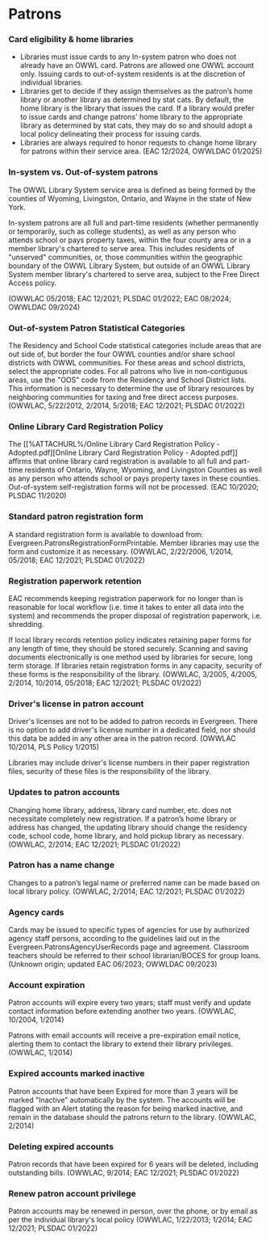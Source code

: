 # Patrons
### Card eligibility & home libraries
   * Libraries must issue cards to any In-system patron who does not already have an OWWL card. Patrons are allowed one OWWL account only. Issuing cards to out-of-system residents is at the discretion of individual libraries.
   * Libraries get to decide if they assign themselves as the patron’s home library or another library as determined by stat cats. By default, the home library is the library that issues the card. If a library would prefer to issue cards and change patrons' home library to the appropriate library as determined by stat cats, they may do so and should adopt a local policy delineating their process for issuing cards.
   * Libraries are always required to honor requests to change home library for patrons within their service area. (EAC 12/2024, OWWLDAC 01/2025)

### In-system vs. Out-of-system patrons

The OWWL Library System service area is defined as being formed by the counties of Wyoming, Livingston, Ontario, and Wayne in the state of New York.

In-system patrons are all full and part-time residents (whether permanently or temporarily, such as college students), as well as any person who attends school or pays property taxes, within the four county area or in a member library's chartered to serve area. This includes residents of "unserved" communities, or, those communities within the geographic boundary of the OWWL Library System, but outside of an OWWL Library System member library's chartered to serve area, subject to the Free Direct Access policy.

(OWWLAC 05/2018; EAC 12/2021; PLSDAC 01/2022; EAC 08/2024; OWWLDAC 09/2024)

### Out-of-system Patron Statistical Categories

The Residency and School Code statistical categories include areas that are out side of, but border the four OWWL counties and/or share school districts with OWWL communities. For these areas and school districts, select the appropriate codes. For all patrons who live in non-contiguous areas, use the "OOS" code from the Residency and School District lists. This information is necessary to determine the use of library resources by neighboring communities for taxing and free direct access purposes. (OWWLAC, 5/22/2012, 2/2014, 5/2018; EAC 12/2021; PLSDAC 01/2022)

### Online Library Card Registration Policy

The [[%ATTACHURL%/Online Library Card Registration Policy - Adopted.pdf][Online Library Card Registration Policy - Adopted.pdf]] affirms that online library card registration is available to all full and part-time residents of Ontario, Wayne, Wyoming, and Livingston Counties as well as any person who attends school or pays property taxes in these counties. Out-of-system self-registration forms will not be processed. (EAC 10/2020; PLSDAC 11/2020)

### Standard patron registration form

A standard registration form is available to download from: Evergreen.PatronsRegistrationFormPrintable. Member libraries may use the form and customize it as necessary. (OWWLAC, 2/22/2006, 1/2014, 05/2018; EAC 12/2021; PLSDAC 01/2022)

### Registration paperwork retention

EAC recommends keeping registration paperwork for no longer than is reasonable for local workflow (i.e. time it takes to enter all data into the system) and recommends the proper disposal of registration paperwork, i.e. shredding.

If local library records retention policy indicates retaining paper forms for any length of time, they should be stored securely. Scanning and saving documents electronically is one method used by libraries for secure, long term storage. If libraries retain registration forms in any capacity, security of these forms is the responsibility of the library. (OWWLAC, 3/2005, 4/2005, 2/2014, 10/2014, 05/2018; EAC 12/2021; PLSDAC 01/2022)

### Driver's license in patron account

Driver's licenses are not to be added to patron records in Evergreen. There is no option to add driver's license number in a dedicated field, nor should this data be added in any other area in the patron record. (OWWLAC 10/2014, PLS Policy 1/2015)

Libraries may include driver's license numbers in their paper registration files, security of these files is the responsibility of the library.

### Updates to patron accounts

Changing home library, address, library card number, etc. does not necessitate completely new registration. If a patron’s home library or address has changed, the updating library should change the residency code, school code, home library, and hold pickup library as necessary. (OWWLAC, 2/2014; EAC 12/2021; PLSDAC 01/2022)

### Patron has a name change

Changes to a patron’s legal name or preferred name can be made based on local library policy. (OWWLAC, 2/2014; EAC 12/2021; PLSDAC 01/2022)

### Agency cards

Cards may be issued to specific types of agencies for use by authorized agency staff persons, according to the guidelines laid out in the Evergreen.PatronsAgencyUserRecords page and agreement. Classroom teachers should be referred to their school librarian/BOCES for group loans. (Unknown origin; updated EAC 06/2023; OWWLDAC 09/2023)

### Account expiration

Patron accounts will expire every two years; staff must verify and update contact information before extending another two years. (OWWLAC, 10/2004, 1/2014)

Patrons with email accounts will receive a pre-expiration email notice, alerting them to contact the library to extend their library privileges. (OWWLAC, 1/2014)

### Expired accounts marked inactive

Patron accounts that have been Expired for more than 3 years will be marked "Inactive" automatically by the system. The accounts will be flagged with an Alert stating the reason for being marked inactive, and remain in the database should the patrons return to the library. (OWWLAC, 2/2014)

### Deleting expired accounts

Patron records that have been expired for 6 years will be deleted, including outstanding bills. (OWWLAC, 9/2014; EAC 12/2021; PLSDAC 01/2022)

### Renew patron account privilege

Patron accounts may be renewed in person, over the phone, or by email as per the individual library's local policy (OWWLAC, 1/22/2013; 1/2014; EAC 12/2021; PLSDAC 01/2022)